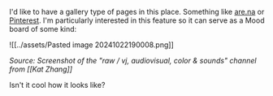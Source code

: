 I'd like to have a gallery type of pages in this place. Something like [are.na](https://are.na) or [Pinterest](https://pinterest.com). I'm particularly interested in this feature so it can serve as a Mood board of some kind:

![[../assets/Pasted image 20241022190008.png]]

_Source: Screenshot of the "raw / vj, audiovisual, color & sounds" channel from [[Kat Zhang]]_

Isn't it cool how it looks like?

